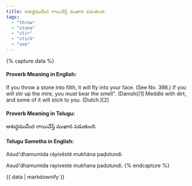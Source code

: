 ```yaml
---
title: అశుద్ధముమీద రాయివేస్తే ముఖాన పడుతుంది.
tags:
  - "throw"
  - "stone"
  - "stir"
  - "stick"
  - "see"
---
```


{% capture data %}
#### Proverb Meaning in English:
If you throw a stone into filth, it will fly into your face.
(See No. 398.)
If you will stir up the mire, you must bear the smell". (Danish)[1]
Meddle with dirt, and some of it will stick to you. (Dutch.)[2]

#### Proverb Meaning in Telugu:
అశుద్ధముమీద రాయివేస్తే ముఖాన పడుతుంది.

#### Telugu Sametha in English:
Aśud'dhamumīda rāyivēstē mukhāna paḍutundi.

Asud'dhamumida rayiveste mukhana padutundi.
{% endcapture %}

{{ data | markdownify }}

